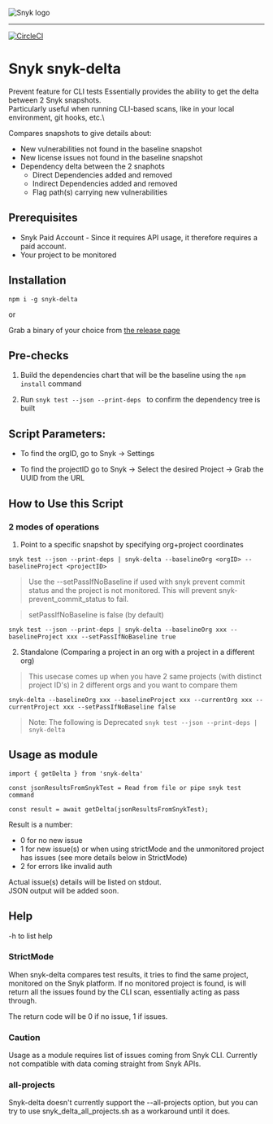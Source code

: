 ![Snyk logo](https://snyk.io/style/asset/logo/snyk-print.svg)

***

<!-- [![Known Vulnerabilities](https://snyk.io/test/github/snyk/snyk-delta/badge.svg)](https://snyk.io/test/github/snyk/snyk-delta) -->
[![CircleCI](https://circleci.com/gh/snyk-tech-services/snyk-delta.svg?style=svg&circle-token=bfb34e49aa301cfa4ef4272541360a475ff95ad4)](https://circleci.com/gh/snyk-tech-services/snyk-delta)

# Snyk snyk-delta
Prevent feature for CLI tests
Essentially provides the ability to get the delta between 2 Snyk snapshots.\
Particularly useful when running CLI-based scans, like in your local environment, git hooks, etc.\

Compares snapshots to give details about:
- New vulnerabilities not found in the baseline snapshot
- New license issues not found in the baseline snapshot
- Dependency delta between the 2 snaphots
    - Direct Dependencies added and removed
    - Indirect Dependencies added and removed
    - Flag path(s) carrying new vulnerabilities

## Prerequisites
- Snyk Paid Account - Since it requires API usage, it therefore requires a paid account.
- Your project to be monitored

## Installation
`npm i -g snyk-delta`

or

 Grab a binary of your choice from [the release page](https://github.com/snyk-tech-services/snyk-delta/releases)

## Pre-checks

1. Build the dependencies chart that will be the baseline using the ```npm install``` command

2. Run ```snyk test --json --print-deps ``` to confirm the dependency tree is built

## Script Parameters:

- To find the orgID, go to Snyk -> Settings

- To find the projectID go to Snyk -> Select the desired Project -> Grab the UUID from the URL

## How to Use this Script
### 2 modes of operations

1. Point to a specific snapshot by specifying org+project coordinates
   
```snyk test --json --print-deps | snyk-delta --baselineOrg <orgID> --baselineProject <projectID>```

>Use the --setPassIfNoBaseline if used with snyk prevent commit status and the project is not monitored. This will prevent snyk-prevent_commit_status to fail.

> setPassIfNoBaseline is false (by default)

```snyk test --json --print-deps | snyk-delta --baselineOrg xxx --baselineProject xxx --setPassIfNoBaseline true```

2. Standalone (Comparing a project in an org with a project in a different org)
> This usecase comes up when you have 2 same projects (with distinct project ID's) in 2 different orgs and you want to compare them 

```snyk-delta --baselineOrg xxx --baselineProject xxx --currentOrg xxx --currentProject xxx --setPassIfNoBaseline false```

>Note: The following is Deprecated
```snyk test --json --print-deps | snyk-delta ``` 

## Usage as module

```
import { getDelta } from 'snyk-delta'

const jsonResultsFromSnykTest = Read from file or pipe snyk test command

const result = await getDelta(jsonResultsFromSnykTest);
```
Result is a number:
- 0 for no new issue
- 1 for new issue(s) or when using strictMode and the unmonitored project has issues (see more details below in StrictMode)
- 2 for errors like invalid auth

Actual issue(s) details will be listed on stdout.\
JSON output will be added soon.

## Help
-h to list help

### StrictMode
When snyk-delta compares test results, it tries to find the same project, monitored on the Snyk platform.
If no monitored project is found, is will return all the issues found by the CLI scan, essentially acting as pass through.

The return code will be 0 if no issue, 1 if issues.

### Caution
Usage as a module requires list of issues coming from Snyk CLI.
Currently not compatible with data coming straight from Snyk APIs.

### all-projects
Snyk-delta doesn't currently support the --all-projects option, but you can try to use snyk_delta_all_projects.sh as a workaround until it does.

